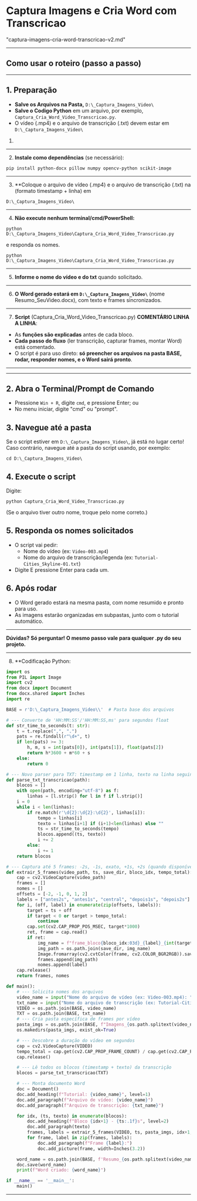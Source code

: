 # Captura Imagens e Cria Word com Transcricao
"captura-imagens-cria-word-transcricao-v2.md"

***
## **Como usar o roteiro (passo a passo)**

***

## 1. **Preparação**
- **Salve os Arquivos na Pasta,** `D:\_Captura_Imagens_Video\`
- **Salve o Codigo Python** em um arquivo, por exemplo, `Captura_Cria_Word_Video_Transcricao.py`.
- O vídeo (.mp4) e o arquivo de transcrição (.txt) devem estar em `D:\_Captura_Imagens_Video\`

1. 

***
2. **Instale como dependências** (se necessário):
```
pip install python-docx pillow numpy opencv-python scikit-image
```

***
3. **Coloque o arquivo de vídeo (.mp4) e o arquivo de transcrição (.txt) na (formato timestamp + linha) em

```
D:\_Captura_Imagens_Video\
```

***
4. **Não execute nenhum terminal/cmd/PowerShell:**
```
python D:\_Captura_Imagens_Video\Captura_Cria_Word_Video_Transcricao.py
```
e responda os nomes.

```
python D:\_Captura_Imagens_Video\Captura_Cria_Word_Video_Transcricao.py
```

***
5. **Informe o nome do vídeo e do txt** quando solicitado.

***
6. **O Word gerado estará em `D:\_Captura_Imagens_Video\`** (nome Resumo_SeuVideo.docx), com texto e frames sincronizados.

***
7. **Script** (Captura_Cria_Word_Video_Transcricao.py) **COMENTÁRIO LINHA A LINHA**:

- As **funções são explicadas** antes de cada bloco.
- **Cada passo do fluxo** (ler transcrição, capturar frames, montar Word) está comentado.
- O script é para uso direto: **só preencher os arquivos na pasta BASE, rodar, responder nomes, e o Word sairá pronto**.

***
***

## 2. **Abra o Terminal/Prompt de Comando**
- Pressione `Win + R`, digite `cmd`, e pressione Enter; ou
- No menu iniciar, digite "cmd" ou "prompt".

## 3. **Navegue até a pasta**
Se o script estiver em `D:\_Captura_Imagens_Video\`, já está no lugar certo!  
Caso contrário, navegue até a pasta do script usando, por exemplo:
```
cd D:\_Captura_Imagens_Video\
```

## 4. **Execute o script**
Digite:
```
python Captura_Cria_Word_Video_Transcricao.py
```
(Se o arquivo tiver outro nome, troque pelo nome correto.)

## 5. **Responda os nomes solicitados**
- O script vai pedir:
  - Nome do vídeo (ex: `Video-003.mp4`)
  - Nome do arquivo de transcrição/legenda (ex: `Tutorial-Cities_Skyline-01.txt`)
- Digite E pressione Enter para cada um.

## 6. **Após rodar**
- O Word gerado estará na mesma pasta, com nome resumido e pronto para uso.
- As imagens estarão organizadas em subpastas, junto com o tutorial automático.

***

**Dúvidas? Só perguntar! O mesmo passo vale para qualquer .py do seu projeto.**










***
8. **Codificação Python:

```python
import os
from PIL import Image
import cv2
from docx import Document
from docx.shared import Inches
import re

BASE = r'D:\_Captura_Imagens_Video\\'  # Pasta base dos arquivos

# --- Converte de 'HH:MM:SS'/'HH:MM:SS,ms' para segundos float
def str_time_to_seconds(t: str):
    t = t.replace(",", ".")
    pats = re.findall(r"\d+", t)
    if len(pats) >= 3:
        h, m, s = int(pats[0]), int(pats[1]), float(pats[2])
        return h*3600 + m*60 + s
    else:
        return 0 

# --- Novo parser para TXT: timestamp em 1 linha, texto na linha seguinte
def parse_txt_transcricao(path):
    blocos = []
    with open(path, encoding="utf-8") as f:
        linhas = [l.strip() for l in f if l.strip()]
    i = 0
    while i < len(linhas):
        if re.match(r'\d{2}:\d{2}:\d{2}', linhas[i]):
            tempo = linhas[i]
            texto = linhas[i+1] if (i+1)<len(linhas) else ""
            ts = str_time_to_seconds(tempo)
            blocos.append((ts, texto))
            i += 2
        else:
            i += 1
    return blocos

# --- Captura até 5 frames: -2s, -1s, exato, +1s, +2s (quando disponíveis)
def extrair_5_frames(video_path, ts, save_dir, bloco_idx, tempo_total):
    cap = cv2.VideoCapture(video_path)
    frames = []
    nomes = []
    offsets = [-2, -1, 0, 1, 2]
    labels = ["antes2s", "antes1s", "central", "depois1s", "depois2s"]
    for i, (off, label) in enumerate(zip(offsets, labels)):
        target = ts + off
        if target < 0 or target > tempo_total:
            continue
        cap.set(cv2.CAP_PROP_POS_MSEC, target*1000)
        ret, frame = cap.read()
        if ret:
            img_name = f"frame_bloco{bloco_idx:03d}_{label}_{int(target)}s.jpg"
            img_path = os.path.join(save_dir, img_name)
            Image.fromarray(cv2.cvtColor(frame, cv2.COLOR_BGR2RGB)).save(img_path)
            frames.append(img_path)
            nomes.append(label)
    cap.release()
    return frames, nomes

def main():
    # --- Solicita nomes dos arquivos
    video_name = input("Nome do arquivo de vídeo (ex: Video-003.mp4): ").strip()
    txt_name = input("Nome do arquivo de transcrição (ex: Tutorial-Cities_Skyline-01.txt): ").strip()
    VIDEO = os.path.join(BASE, video_name)
    TXT = os.path.join(BASE, txt_name)
    # --- Cria pasta específica de frames por vídeo
    pasta_imgs = os.path.join(BASE, f"Imagens_{os.path.splitext(video_name)[0]}")
    os.makedirs(pasta_imgs, exist_ok=True)

    # --- Descobre a duração do vídeo em segundos
    cap = cv2.VideoCapture(VIDEO)
    tempo_total = cap.get(cv2.CAP_PROP_FRAME_COUNT) / cap.get(cv2.CAP_PROP_FPS)
    cap.release()

    # --- Lê todos os blocos (timestamp + texto) da transcrição
    blocos = parse_txt_transcricao(TXT)

    # --- Monta documento Word
    doc = Document()
    doc.add_heading(f"Tutorial: {video_name}", level=1)
    doc.add_paragraph(f"Arquivo de vídeo: {video_name}")
    doc.add_paragraph(f"Arquivo de transcrição: {txt_name}")

    for idx, (ts, texto) in enumerate(blocos):
        doc.add_heading(f"Bloco {idx+1} - {ts:.1f}s", level=2)
        doc.add_paragraph(texto)
        frames, labels = extrair_5_frames(VIDEO, ts, pasta_imgs, idx+1, tempo_total)
        for frame, label in zip(frames, labels):
            doc.add_paragraph(f"Frame {label}:")
            doc.add_picture(frame, width=Inches(3.2))

    word_name = os.path.join(BASE, f'Resumo_{os.path.splitext(video_name)[0]}.docx')
    doc.save(word_name)
    print(f"Word criado: {word_name}")

if __name__ == '__main__':
    main()
```

***
